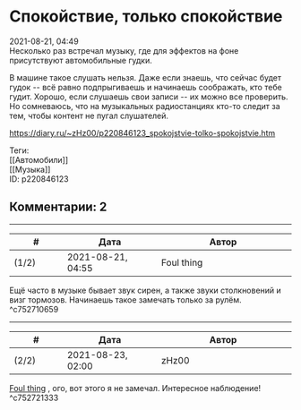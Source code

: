 Спокойствие, только спокойствие
===============================

  
2021-08-21, 04:49  
 Несколько раз встречал музыку, где для эффектов на фоне присутствуют автомобильные гудки.   
   
 В машине такое слушать нельзя. Даже если знаешь, что сейчас будет гудок -- всё равно подпрыгиваешь и начинаешь соображать, кто тебе гудит. Хорошо, если слушаешь свои записи -- их можно все проверить. Но сомневаюсь, что на музыкальных радиостанциях кто-то следит за тем, чтобы контент не пугал слушателей.   
  
<https://diary.ru/~zHz00/p220846123_spokojstvie-tolko-spokojstvie.htm>  
  
Теги:  
[[Автомобили]]  
[[Музыка]]  
ID: p220846123  


Комментарии: 2
--------------

  


---



|         #         |              Дата              |                     Автор                     |           ID           |
| --- | --- | --- | --- |
| (1/2) | 2021-08-21, 04:55 | Foul thing | c752710659 |

  
 Ещё часто в музыке бывает звук сирен, а также звуки столкновений и визг тормозов. Начинаешь такое замечать только за рулём.   
 ^c752710659

---



|         #         |              Дата              |                     Автор                     |           ID           |
| --- | --- | --- | --- |
| (2/2) | 2021-08-23, 02:00 | zHz00 | c752721333 |

  
  [Foul thing](https://foulthing.diary.ru "Temporary Internet Flies")  , ого, вот этого я не замечал. Интересное наблюдение!   
 ^c752721333